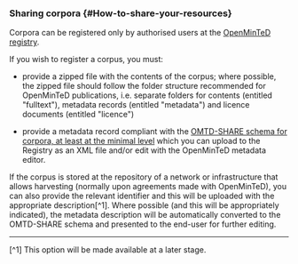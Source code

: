### Sharing corpora {#How-to-share-your-resources}

Corpora can be registered only by authorised users at the [OpenMinTeD registry](https://services.openminted.eu/resourceRegistration/corpus/upload).

If you wish to register a corpus, you must:

* provide a zipped file with the contents of the corpus; where possible, the zipped file should follow the folder structure recommended for OpenMinTeD publications, i.e. separate folders for contents \(entitled "fulltext"\), metadata records \(entitled "metadata"\) and licence documents \(entitled "licence"\)

* provide a metadata record compliant with the [OMTD-SHARE schema for corpora, at least at the minimal level](/guidelines_for_providers_of_corpora/recommended_schema_for_corpora.md) which you can upload to the Registry as an XML file and/or edit with the OpenMinTeD metadata editor.

If the corpus is stored at the repository of a network or infrastructure that allows harvesting \(normally upon agreements made with OpenMinTeD\), you can also provide the relevant identifier and this will be uploaded with the appropriate description[^1]. Where possible \(and this will be appropriately indicated\), the metadata description will be automatically converted to the OMTD-SHARE schema and presented to the end-user for further editing.

---

[^1] This option will be made available at a later stage.

